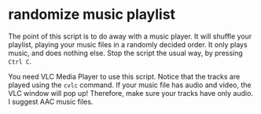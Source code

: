 # randomize music playlist
The point of this script is to do away with a music player. It will shuffle your playlist, playing your music files in a randomly decided order. It only plays music, and does nothing else. Stop the script the usual way, by pressing `Ctrl C`.

You need VLC Media Player to use this script. Notice that the tracks are played using the `cvlc` command. If your music file has audio and video, the VLC window will pop up! Therefore, make sure your tracks have only audio. I suggest AAC music files.
